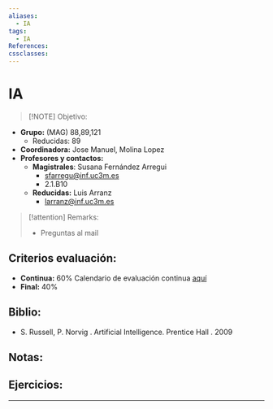 ```yaml
---
aliases:
  - IA
tags:
  - IA
References: 
cssclasses:
---
```

# IA

> [!NOTE] Objetivo: 
> 
+ **Grupo:** (MAG) 88,89,121
	+ Reducidas: 89
+ **Coordinadora:** Jose Manuel, Molina Lopez
+ **Profesores y contactos:** 
	+ **Magistrales**: Susana Fernández Arregui
		+ sfarregu@inf.uc3m.es
		+ 2.1.B10
	+ **Reducidas:** Luis Arranz
		+ larranz@inf.uc3m.es

> [!attention]  Remarks: 
>  + Preguntas al mail

## Criterios evaluación:
+ **Continua:** 60%
  Calendario de evaluación continua [aquí](https://aulaglobal.uc3m.es/pluginfile.php/7426894/mod_resource/content/5/Schedule-IA-2025.pdf)
+ **Final:** 40%

## Biblio:
+ S. Russell, P. Norvig . Artificial Intelligence. Prentice Hall . 2009

## Notas:

## Ejercicios:

***